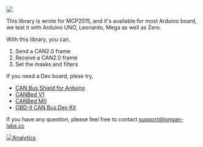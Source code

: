 ![](https://www.longan-labs.cc/media/catalog/category/Categories-12.png)

This library is wrote for MCP2515, and it's available for most Arduino board, we test it with Arduino UNO, Leonardo, Mega as well as Zero.

With this library, you can,

1. Send a CAN2.0 frame
2. Receive a CAN2.0 frame
3. Set the masks and filters

If you need a Dev board, plese try,
* [CAN Bus Shield for Arduino](https://www.longan-labs.cc/1030016.html)
* [CANBed V1](https://www.longan-labs.cc/1030008.html)
* [CANBed M0](https://www.longan-labs.cc/1030014.html)
* [OBD-II CAN Bus Dev Kit](https://www.longan-labs.cc/1030003.html)

If you have any question, please feel free to contact [support@longan-labs.cc](support@longan-labs.cc)


[![Analytics](https://ga-beacon.appspot.com/UA-101965714-1/Aruino_CAN_BUS_MCP2515)](https://github.com/igrigorik/ga-beacon)
